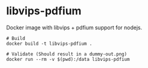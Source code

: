 # libvips-pdfium

Docker image with libvips + pdfium support for nodejs.

```shell script
# Build
docker build -t libvips-pdfium .

# Validate (Should result in a dummy-out.png)
docker run --rm -v $(pwd):/data libvips-pdfium 
```

